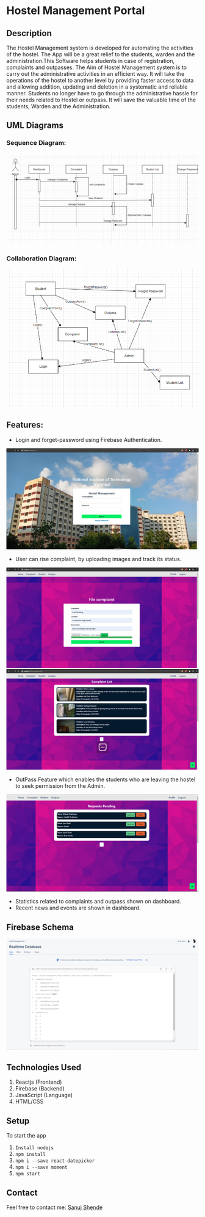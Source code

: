 # Hostel Management Portal


## Description
The Hostel Management system is developed for automating the activities of the hostel. The App will be a great relief to the students, warden and the administration.This Software helps students in case of registration, complaints and outpasses. The Aim of Hostel Management system is to carry out the administrative activities in an efficient way. It will take the operations of the hostel to another level by providing faster access to data and allowing addition, updating and deletion in a systematic and reliable manner. Students no longer have to go through the administrative hassle for their needs related to Hostel or outpass. It will save the valuable time of the students, Warden and the Administration.

## UML Diagrams

### Sequence Diagram:

<img title="a title" alt="Sequence Diagram" src="/static/SequenceDiagram.png">

### Collaboration Diagram:

<img title="a title" alt="Collaboration Diagram" src="/static/CollaborationDiagram.png">

## Features:
- Login and forget-password using Firebase Authentication.

<img title="a title" alt="Hostel login" src="/static/HostelLogin.png">

- User can rise complaint, by uploading images and track its status.

<img title="a title" alt="Complaint Upload" src="/static/ComplaintUpload.png">
<img title="a title" alt="Complaint List" src="/static/ComplaintList.png">

- OutPass Feature which enables the students who are leaving the hostel to seek permission from the Admin.

<img title="a title" alt="Outpass Request" src="/static/OutpassRequest.png">

- Statistics related to complaints and outpass shown on dashboard.
- Recent news and events are shown in dashboard.

## Firebase Schema

<img title="a title" alt="Firebase Schema" src="/static/FirebaseSchema.png">

## Technologies Used
1. Reactjs (Frontend)
2. Firebase (Backend)
3. JavaScript (Language)
3. HTML/CSS 

## Setup
To start the app
1. `Install nodejs`
2. `npm install`
3. `npm i --save react-datepicker`
4. `npm i --save moment`
5. `npm start`

## Contact
Feel free to contact me: [Sanuj Shende](mailto:sanujshende@gmail.com)
